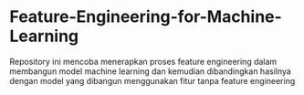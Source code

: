 # Feature-Engineering-for-Machine-Learning
Repository ini mencoba menerapkan proses feature engineering dalam membangun model machine learning dan kemudian dibandingkan hasilnya dengan model yang dibangun menggunakan fitur tanpa feature engineering
